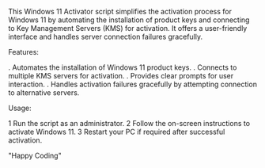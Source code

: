 This Windows 11 Activator script simplifies the activation process for Windows 11 by automating the installation of product keys and connecting to Key Management Servers (KMS) for activation. It offers a user-friendly interface and handles server connection failures gracefully.

Features:

. Automates the installation of Windows 11 product keys.
. Connects to multiple KMS servers for activation.
. Provides clear prompts for user interaction.
. Handles activation failures gracefully by attempting connection to alternative servers.

Usage:

1 Run the script as an administrator.
2 Follow the on-screen instructions to activate Windows 11.
3 Restart your PC if required after successful activation.

"Happy Coding"
